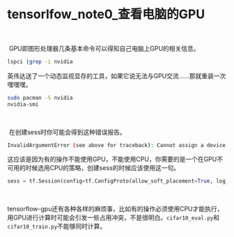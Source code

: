 # tensorlfow_note0_查看电脑的GPU

​	

​	GPU即图形处理器几条基本命令可以得知自己电脑上GPU的相关信息。

```bash
lspci |grep -i nvidia
```

​	英伟达送了一个动态监视显存的工具，如果它说无法与GPU交流……那就重装一次嘿嘿嘿。

```bash
sudo pacman -S nvidia
nvidia-smi
```

​	

​	在创建sess时你可能会得到这种错误报告。

```bash
InvalidArgumentError (see above for traceback): Cannot assign a device for operation ‘InceptionV3/Predictions/Softmax’: Could not satisfy explicit device specification ‘/device:GPU:0’ because no supported kernel for GPU devices is available. 
```

​	这应该是因为有的操作不能使用GPU，不能使用CPU，你需要的是一个在GPU不可用的时候选用CPU的策略，创建sess的时候应该使用这一句。

```python
sess = tf.Session(config=tf.ConfigProto(allow_soft_placement=True, log_device_placement=True))
```

​	

​	tensorflow-gpu还有各种各样的麻烦事，比如有的操作必须使用CPU才能执行，用GPU进行计算时可能会引发一些占用冲突，不是很明白。`cifar10_eval.py`和`cifar10_train.py`不能够同时计算。

